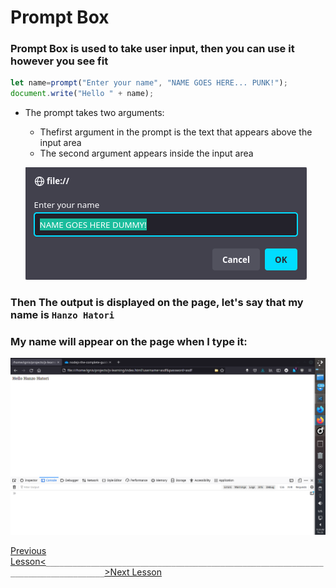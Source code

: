 # Prompt Box

### Prompt Box is used to take user input, then you can use it however you see fit

```javascript
let name=prompt("Enter your name", "NAME GOES HERE... PUNK!");
document.write("Hello " + name);
```
* The prompt takes two arguments:
    * Thefirst argument in the prompt is the text that appears above the input area
    * The second argument appears inside the input area

    ![Image of Prompt Box](./images/prompt.png)

### Then The output is displayed on the page, let's say that my name is `Hanzo Hatori`
### My name will appear on the page when I type it:


![Image of Prompt Box](./images/prompt-output.png)


[Previous Lesson<](08-document.write.md)`___________________________________________________________________________________`[>Next Lesson](10-getElementById.md)